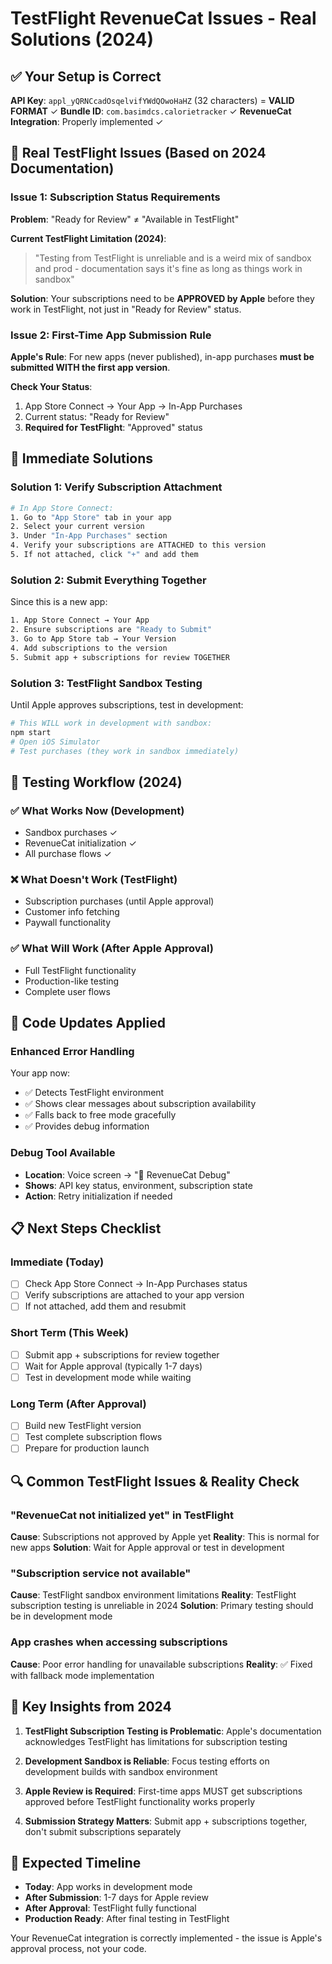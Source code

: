 # TestFlight RevenueCat Issues - Real Solutions (2024)

## ✅ Your Setup is Correct

**API Key**: `appl_yQRNCcadOsqelvifYWdQOwoHaHZ` (32 characters) = **VALID FORMAT** ✓
**Bundle ID**: `com.basimdcs.calorietracker` ✓
**RevenueCat Integration**: Properly implemented ✓

## 🎯 Real TestFlight Issues (Based on 2024 Documentation)

### Issue 1: Subscription Status Requirements
**Problem**: "Ready for Review" ≠ "Available in TestFlight"

**Current TestFlight Limitation (2024)**:
> "Testing from TestFlight is unreliable and is a weird mix of sandbox and prod - documentation says it's fine as long as things work in sandbox"

**Solution**: Your subscriptions need to be **APPROVED by Apple** before they work in TestFlight, not just in "Ready for Review" status.

### Issue 2: First-Time App Submission Rule
**Apple's Rule**: For new apps (never published), in-app purchases **must be submitted WITH the first app version**.

**Check Your Status**:
1. App Store Connect → Your App → In-App Purchases
2. Current status: "Ready for Review" 
3. **Required for TestFlight**: "Approved" status

## 🔧 Immediate Solutions

### Solution 1: Verify Subscription Attachment
```bash
# In App Store Connect:
1. Go to "App Store" tab in your app
2. Select your current version
3. Under "In-App Purchases" section
4. Verify your subscriptions are ATTACHED to this version
5. If not attached, click "+" and add them
```

### Solution 2: Submit Everything Together
Since this is a new app:
```bash
1. App Store Connect → Your App
2. Ensure subscriptions are "Ready to Submit"
3. Go to App Store tab → Your Version
4. Add subscriptions to the version
5. Submit app + subscriptions for review TOGETHER
```

### Solution 3: TestFlight Sandbox Testing
Until Apple approves subscriptions, test in development:
```bash
# This WILL work in development with sandbox:
npm start
# Open iOS Simulator
# Test purchases (they work in sandbox immediately)
```

## 📱 Testing Workflow (2024)

### ✅ What Works Now (Development)
- Sandbox purchases ✓
- RevenueCat initialization ✓
- All purchase flows ✓

### ❌ What Doesn't Work (TestFlight)
- Subscription purchases (until Apple approval)
- Customer info fetching
- Paywall functionality

### ✅ What Will Work (After Apple Approval)
- Full TestFlight functionality
- Production-like testing
- Complete user flows

## 🚀 Code Updates Applied

### Enhanced Error Handling
Your app now:
- ✅ Detects TestFlight environment
- ✅ Shows clear messages about subscription availability
- ✅ Falls back to free mode gracefully
- ✅ Provides debug information

### Debug Tool Available
- **Location**: Voice screen → "🔧 RevenueCat Debug"
- **Shows**: API key status, environment, subscription state
- **Action**: Retry initialization if needed

## 📋 Next Steps Checklist

### Immediate (Today)
- [ ] Check App Store Connect → In-App Purchases status
- [ ] Verify subscriptions are attached to your app version
- [ ] If not attached, add them and resubmit

### Short Term (This Week)
- [ ] Submit app + subscriptions for review together
- [ ] Wait for Apple approval (typically 1-7 days)
- [ ] Test in development mode while waiting

### Long Term (After Approval)
- [ ] Build new TestFlight version
- [ ] Test complete subscription flows
- [ ] Prepare for production launch

## 🔍 Common TestFlight Issues & Reality Check

### "RevenueCat not initialized yet" in TestFlight
**Cause**: Subscriptions not approved by Apple yet
**Reality**: This is normal for new apps
**Solution**: Wait for Apple approval or test in development

### "Subscription service not available"  
**Cause**: TestFlight sandbox environment limitations
**Reality**: TestFlight subscription testing is unreliable in 2024
**Solution**: Primary testing should be in development mode

### App crashes when accessing subscriptions
**Cause**: Poor error handling for unavailable subscriptions
**Reality**: ✅ Fixed with fallback mode implementation

## 📖 Key Insights from 2024

1. **TestFlight Subscription Testing is Problematic**: Apple's documentation acknowledges TestFlight has limitations for subscription testing

2. **Development Sandbox is Reliable**: Focus testing efforts on development builds with sandbox environment

3. **Apple Review is Required**: First-time apps MUST get subscriptions approved before TestFlight functionality works properly

4. **Submission Strategy Matters**: Submit app + subscriptions together, don't submit subscriptions separately

## 🎯 Expected Timeline

- **Today**: App works in development mode
- **After Submission**: 1-7 days for Apple review
- **After Approval**: TestFlight fully functional
- **Production Ready**: After final testing in TestFlight

Your RevenueCat integration is correctly implemented - the issue is Apple's approval process, not your code.